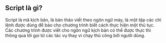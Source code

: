 ## Script là gì?

Script là mã kịch bản, là bản thảo viết theo ngôn ngữ máy, là một tập các chỉ lệnh được dùng để báo cho chương trình biết cách thực hiện một thủ tục. Các chương trình được viết cho ngôn ngữ kịch bản có thể được thực thi thông qua lời gọi từ các tác vụ thay vì chạy thủ công bởi người dùng.


